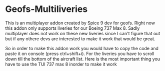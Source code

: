 # Geofs-Multiliveries
 This is an multiplayer addon created by Spice 9 dev for geofs. Right now this addon only supports liveries for our Boeing 737 Max 8. Sadly multiplayer does not work on these new liveries since I can't figure that out but if any othere devs are interested to make it work that would be great. 

So in order to make this addon work you would have to copy the code and paste it on console (press ctrl+shift+i). For the liveries you have to scroll down till the bottom of the aircraft list. Here is the most important thing you have to use the TUI 737 max 8 inorder to make it work

